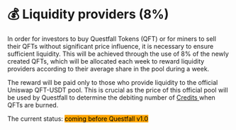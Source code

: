 # 💰 Liquidity providers (8%)

In order for investors to buy Questfall Tokens (QFT) or for miners to sell their QFTs without significant price influence, it is necessary to ensure sufficient liquidity. This will be achieved through the use of 8% of the newly created QFTs, which will be allocated each week to reward liquidity providers according to their average share in the pool during a week.

The reward will be paid only to those who provide liquidity to the official Uniswap QFT-USDT pool. This is crucial as the price of this official pool will be used by Questfall to determine the debiting number of [Credits ](../assets/gold-in-game.md)when QFTs are burned.





The current status: <mark style="background-color:orange;">coming before Questfall v1.0</mark>&#x20;
